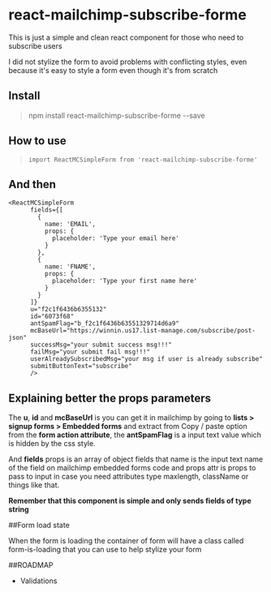 # react-mailchimp-subscribe-forme
This is just a simple and clean react component for those who need to subscribe users

I did not stylize the form to avoid problems with conflicting styles, even because it's easy to style a form even though it's from scratch

## Install

> npm install  react-mailchimp-subscribe-forme --save

## How to use

> `import ReactMCSimpleForm from 'react-mailchimp-subscribe-forme'`

## And then

    <ReactMCSimpleForm
          fields={[
            {
              name: 'EMAIL',
              props: {
                placeholder: 'Type your email here'
              }
            },
            {
              name: 'FNAME',
              props: {
                placeholder: 'Type your first name here'
              }
            }
          ]}
          u="f2c1f6436b6355132"
          id="6073f68"
          antSpamFlag="b_f2c1f6436b63551329714d6a9"
          mcBaseUrl="https://winnin.us17.list-manage.com/subscribe/post-json"
          successMsg="your submit success msg!!!"
          failMsg="your submit fail msg!!!"
          userAlreadySubscribedMsg="your msg if user is already subscribe"
          submitButtonText="subscribe"
          />

## Explaining better the props parameters

The **u**, **id** and **mcBaseUrl** is you can get it in mailchimp by going to **lists > signup forms > Embedded forms** and extract from Copy / paste option from the **form action attribute**, the **antSpamFlag** is a input  text value which is hidden by the css style.

And **fields** props is an array of object fields that name is the input text name of the field on mailchimp embedded forms code and props attr is props to pass to input in case you need attributes type maxlength, className or things like that.

**Remember that this component is simple and only sends fields of type string**

##Form load state

When the form is loading the container of form will have a class  called form-is-loading that you can use to help stylize your form

##ROADMAP
 - Validations
